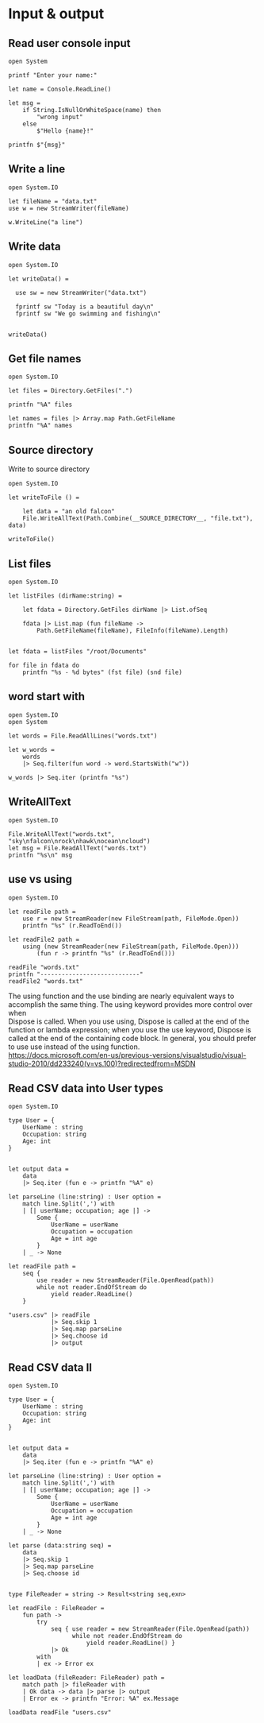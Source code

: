 # Input & output

## Read user console input

```f#
open System

printf "Enter your name:"

let name = Console.ReadLine()

let msg =
    if String.IsNullOrWhiteSpace(name) then
        "wrong input"
    else
        $"Hello {name}!"

printfn $"{msg}"
```

## Write a line

```F#
open System.IO

let fileName = "data.txt"
use w = new StreamWriter(fileName)

w.WriteLine("a line")
```

## Write data

```F#
open System.IO

let writeData() =

  use sw = new StreamWriter("data.txt")

  fprintf sw "Today is a beautiful day\n"
  fprintf sw "We go swimming and fishing\n"


writeData()
```

## Get file names

```F#
open System.IO

let files = Directory.GetFiles(".")

printfn "%A" files

let names = files |> Array.map Path.GetFileName
printfn "%A" names
```

## Source directory

Write to source directory  

```F#
open System.IO

let writeToFile () = 

    let data = "an old falcon"
    File.WriteAllText(Path.Combine(__SOURCE_DIRECTORY__, "file.txt"), data)

writeToFile()
```

## List files

```F#
open System.IO

let listFiles (dirName:string) =

    let fdata = Directory.GetFiles dirName |> List.ofSeq

    fdata |> List.map (fun fileName -> 
        Path.GetFileName(fileName), FileInfo(fileName).Length)


let fdata = listFiles "/root/Documents"

for file in fdata do
    printfn "%s - %d bytes" (fst file) (snd file)
```

## word start with 

```F#
open System.IO
open System

let words = File.ReadAllLines("words.txt")

let w_words =
    words
    |> Seq.filter(fun word -> word.StartsWith("w"))

w_words |> Seq.iter (printfn "%s")
```

## WriteAllText

```F#
open System.IO 

File.WriteAllText("words.txt", "sky\nfalcon\nrock\nhawk\nocean\ncloud")
let msg = File.ReadAllText("words.txt")
printfn "%s\n" msg
```

## use vs using 

```F#
open System.IO

let readFile path = 
    use r = new StreamReader(new FileStream(path, FileMode.Open))
    printfn "%s" (r.ReadToEnd())

let readFile2 path = 
    using (new StreamReader(new FileStream(path, FileMode.Open)))  
        (fun r -> printfn "%s" (r.ReadToEnd()))

readFile "words.txt"
printfn "----------------------------"
readFile2 "words.txt"
```

The using function and the use binding are nearly equivalent ways to  
accomplish the same thing. The using keyword provides more control over when  
Dispose is called. When you use using, Dispose is called at the end of the  
function or lambda expression; when you use the use keyword, Dispose is  
called at the end of the containing code block. In general, you should prefer  
to use use instead of the using function.  
https://docs.microsoft.com/en-us/previous-versions/visualstudio/visual-studio-2010/dd233240(v=vs.100)?redirectedfrom=MSDN  


## Read CSV data into User types

```F#
open System.IO

type User = {
    UserName : string
    Occupation: string
    Age: int
}


let output data =
    data 
    |> Seq.iter (fun e -> printfn "%A" e)

let parseLine (line:string) : User option =
    match line.Split(',') with
    | [| userName; occupation; age |] -> 
        Some { 
            UserName = userName
            Occupation = occupation
            Age = int age
        }
    | _ -> None

let readFile path = 
    seq { 
        use reader = new StreamReader(File.OpenRead(path))
        while not reader.EndOfStream do
            yield reader.ReadLine() 
    }

"users.csv" |> readFile 
            |> Seq.skip 1  
            |> Seq.map parseLine 
            |> Seq.choose id
            |> output
```

## Read CSV data II

```F#
open System.IO

type User = {
    UserName : string
    Occupation: string
    Age: int
}


let output data =
    data
    |> Seq.iter (fun e -> printfn "%A" e)

let parseLine (line:string) : User option =
    match line.Split(',') with
    | [| userName; occupation; age |] ->
        Some {
            UserName = userName
            Occupation = occupation
            Age = int age
        }
    | _ -> None

let parse (data:string seq) =
    data
    |> Seq.skip 1
    |> Seq.map parseLine
    |> Seq.choose id


type FileReader = string -> Result<string seq,exn>

let readFile : FileReader =
    fun path ->
        try
            seq { use reader = new StreamReader(File.OpenRead(path))
                  while not reader.EndOfStream do
                      yield reader.ReadLine() }
            |> Ok
        with
        | ex -> Error ex

let loadData (fileReader: FileReader) path =
    match path |> fileReader with
    | Ok data -> data |> parse |> output
    | Error ex -> printfn "Error: %A" ex.Message

loadData readFile "users.csv"
```

